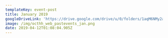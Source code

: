 ```yaml
---
templateKey: event-post
title: January 2019
googleDriveLink: 'https://drive.google.com/drive/u/0/folders/1aqM6NMy2abukViiOoFOuPWN2GU26jTjr'
image: /img/octhh_web_pastevents_jan.png
date: 2019-04-12T01:08:04.905Z
---
```


